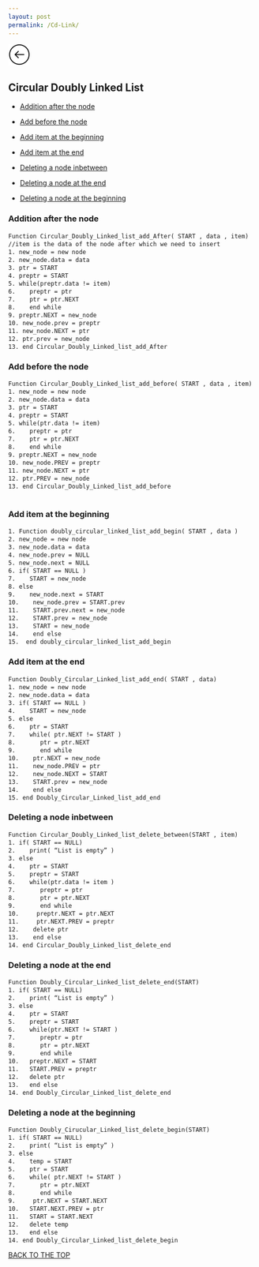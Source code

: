 ```yaml
---
layout: post
permalink: /Cd-Link/
---
```

 [![](/img/back.png)](/Cd-Link/)

## Circular Doubly Linked List

* [Addition after the node](#addition-after-the-node)

* [Add before the node](#add-before-the-node)

* [Add item at the beginning](#add-item-at-the-beginning)

* [Add item at the end](#add-item-at-the-end)

* [Deleting a node inbetween](#deleting-a-node-inbetween)

* [Deleting a node at the end](#deleting-a-node-at-the-end)

* [Deleting a node at the beginning](#deleting-a-node-at-the-beginning)


### Addition after the node

```
Function Circular_Doubly_Linked_list_add_After( START , data , item)   //item is the data of the node after which we need to insert
1. new_node = new node
2. new_node.data = data
3. ptr = START
4. preptr = START
5. while(preptr.data != item)
6.    preptr = ptr
7.    ptr = ptr.NEXT
8.    end while
9. preptr.NEXT = new_node
10. new_node.prev = preptr
11. new_node.NEXT = ptr 
12. ptr.prev = new_node
13. end Circular_Doubly_Linked_list_add_After

```

### Add before the node

```
Function Circular_Doubly_Linked_list_add_before( START , data , item) 
1. new_node = new node
2. new_node.data = data
3. ptr = START
4. preptr = START
5. while(ptr.data != item)
6.    preptr = ptr
7.    ptr = ptr.NEXT
8.    end while
9. preptr.NEXT = new_node
10. new_node.PREV = preptr
11. new_node.NEXT = ptr 
12. ptr.PREV = new_node
13. end Circular_Doubly_Linked_list_add_before


```

### Add item at the beginning

```
1. Function doubly_circular_linked_list_add_begin( START , data )
2. new_node = new node
3. new_node.data = data
4. new_node.prev = NULL
5. new_node.next = NULL
6. if( START == NULL )
7.    START = new_node
8. else
9.    new_node.next = START
10.    new_node.prev = START.prev
11.    START.prev.next = new_node 
12.    START.prev = new_node
13.    START = new_node
14.    end else
15.  end doubly_circular_linked_list_add_begin

```

### Add item at the end

```
Function Doubly_Circular_Linked_list_add_end( START , data)
1. new_node = new node
2. new_node.data = data
3. if( START == NULL )
4.    START = new_node
5. else
6.    ptr = START
7.    while( ptr.NEXT != START )
8.       ptr = ptr.NEXT
9.       end while
10.    ptr.NEXT = new_node
11.    new_node.PREV = ptr
12.    new_node.NEXT = START
13.    START.prev = new_node
14.    end else
15. end Doubly_Circular_Linked_list_add_end

```

### Deleting a node inbetween

```
Function Circular_Doubly_Linked_list_delete_between(START , item)
1. if( START == NULL)
2.    print( “List is empty” )
3. else  
4.    ptr = START
5.    preptr = START
6.    while(ptr.data != item )
7.       preptr = ptr
8.       ptr = ptr.NEXT 
9.       end while
10.     preptr.NEXT = ptr.NEXT
11.     ptr.NEXT.PREV = preptr
12.    delete ptr
13.    end else  
14. end Circular_Doubly_Linked_list_delete_end

```

### Deleting a node at the end

```
Function Doubly_Circular_Linked_list_delete_end(START)
1. if( START == NULL)
2.    print( “List is empty” )
3. else  
4.    ptr = START
5.    preptr = START
6.    while(ptr.NEXT != START )
7.       preptr = ptr
8.       ptr = ptr.NEXT
9.       end while
10.   preptr.NEXT = START
11.   START.PREV = preptr  
12.   delete ptr
13.   end else  
14. end Doubly_Circular_Linked_list_delete_end

```

### Deleting a node at the beginning

```
Function Doubly_Cirucular_Linked_list_delete_begin(START)
1. if( START == NULL)
2.    print( “List is empty” )
3. else  
4.    temp = START
5.    ptr = START
6.    while( ptr.NEXT != START )
7.       ptr = ptr.NEXT
8.       end while
9.     ptr.NEXT = START.NEXT
10.   START.NEXT.PREV = ptr 
11.   START = START.NEXT
12.   delete temp
13.   end else  
14. end Doubly_Circular_Linked_list_delete_begin

```

[BACK TO THE TOP](#top)
